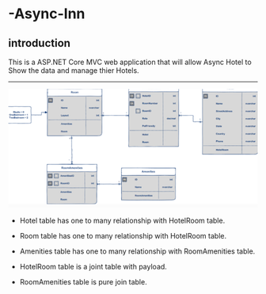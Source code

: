 # -Async-Inn

## introduction 

This is a ASP.NET Core MVC web application that will allow Async Hotel to
Show the data and manage thier Hotels.

---

![ERD](./ERD.png)

- Hotel table has one to many relationship with HotelRoom table.

- Room table has one to many relationship with HotelRoom table.

- Amenities table has one to many relationship with RoomAmenities table.

- HotelRoom table is a joint table with payload.

- RoomAmenities table is pure join table.